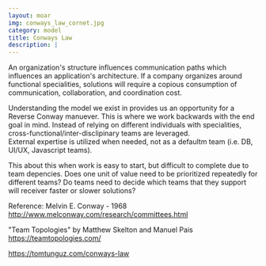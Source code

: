 ```yaml
---
layout: moar
img: conways_law_cornet.jpg
category: model
title: Conways Law 
description: |
---
```

An organization's structure influences communication paths which influences an application's architecture.
If a company organizes around functional specialities, solutions will require a copious consumption of communication, collaboration, and coordination cost.

Understanding the model we exist in provides us an opportunity for a Reverse Conway manuever. This is where we work backwards with the end goal in mind. 
Instead of relying on different individuals with specialities, cross-functional/inter-disclipinary teams are leveraged.  
External expertise is utilized when needed, not as a defaultm team (i.e. DB, UI/UX, Javascript teams).  

This about this when work is easy to start, but difficult to complete due to team depencies. 
Does one unit of value need to be prioritized repeatedly for different teams?  Do teams need to decide which teams that they support will receiver faster or slower solutions?

Reference:
Melvin E. Conway - 1968
<a href='http://www.melconway.com/research/committees.html' target='new'>http://www.melconway.com/research/committees.html</a>

"Team Topologies" by Matthew Skelton and Manuel Pais <a href='https://teamtopologies.com/' target='new'>https://teamtopologies.com/</a>

<a href='https://tomtunguz.com/conways-law' target='_new'>https://tomtunguz.com/conways-law</a>
